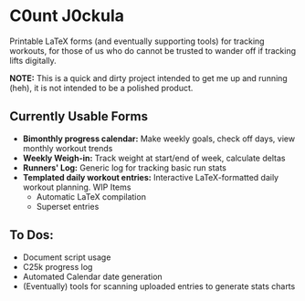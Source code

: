 # C0unt J0ckula

Printable LaTeX forms (and eventually supporting tools) for tracking workouts, for those of us who do cannot be trusted to wander off if tracking lifts digitally.

**NOTE:** This is a quick and dirty project intended to get me up and running (heh), it is not intended to be a polished product.

## Currently Usable Forms
* **Bimonthly progress calendar:** Make weekly goals, check off days, view monthly workout trends
* **Weekly Weigh-in:** Track weight at start/end of week, calculate deltas
* **Runners' Log:** Generic log for tracking basic run stats
* **Templated daily workout entries:** Interactive LaTeX-formatted daily workout planning. WIP Items
    * Automatic LaTeX compilation
    * Superset entries

## To Dos:
* Document script usage
* C25k progress log
* Automated Calendar date generation
* (Eventually) tools for scanning uploaded entries to generate stats charts
